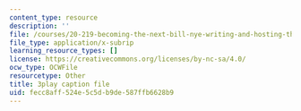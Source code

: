 ```yaml
---
content_type: resource
description: ''
file: /courses/20-219-becoming-the-next-bill-nye-writing-and-hosting-the-educational-show-january-iap-2015/fecc8aff524e5c5db9de587ffb6628b9_rt3EMeJ0lDQ.vtt
file_type: application/x-subrip
learning_resource_types: []
license: https://creativecommons.org/licenses/by-nc-sa/4.0/
ocw_type: OCWFile
resourcetype: Other
title: 3play caption file
uid: fecc8aff-524e-5c5d-b9de-587ffb6628b9
---
```

